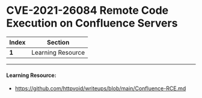 # CVE-2021-26084 Remote Code Execution on Confluence Servers

Index | Section
--- | ---
**1** | Learning Resource

___


#### Learning Resource: 

* https://github.com/httpvoid/writeups/blob/main/Confluence-RCE.md
